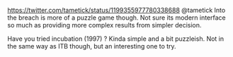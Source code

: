 https://twitter.com/tametick/status/1199355977780338688 @tametick Into the breach is more of a puzzle game though. Not sure its modern interface so much as providing more complex results from simpler decision.

Have you tried incubation (1997) ? Kinda simple and a bit puzzleish. Not in the same way as ITB though, but an interesting one to try.